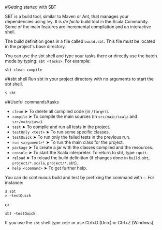 #Getting started with SBT

SBT is a build tool, similar to Maven or Ant, that manages your dependencies using Ivy. It is *de facto* build tool in the Scala Community. Some of the main features are incremental compilation and an interactive shell.

The build definition goes in a file called `build.sbt`. This file must be located in the project's base directory.

You can use the sbt shell and type your tasks there or directly use the batch mode by typing: `sbt <tasks>`. For example:
```
sbt clean compile
```

##sbt shell
Run sbt in your project directory with no arguments to start the sbt shell.
```
$ sbt
```

##Useful commands/tasks
* `clean`           ➤ To delete all compiled code (in `/target`).
* `compile`         ➤ To compile the main sources (in `src/main/scala` and `src/main/java`).
* `test`            ➤ To compile and run all tests in the project.
* `testOnly <test>` ➤ To run some specific classes.
* `testQuick`       ➤ To run only the failed tests in the previous run.
* `run <argument>*` ➤ To run the main class for the project.
* `package`         ➤ To create a jar with the classes compiled and the resources.
* `console`         ➤ To start the Scala interpreter. To return to sbt, type `:quit`.
* `reload`          ➤ To reload the build definition (if changes done in `build.sbt`, `project/*.scala`, `project/*.sbt`).
* `help <command>`  ➤ To get further help.


You can do continuous build and test by prefixing the command with `~`. For instance:
```
$ sbt
> ~testQuick
```
or
```
sbt ~testQuick
```

If you use the `sbt` shell type `exit` or use Ctrl+D (Unix) or Ctrl+Z (Windows).
